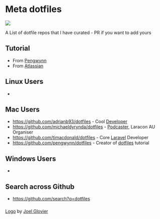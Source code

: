 # Meta dotfiles
![](https://github.com/jglovier/dotfiles-logo/blob/main/dotfiles-logo.png)

A List of dotfile repos that I have curated - PR if you want to add yours

## Tutorial 
+ From [Pengwynn](https://dotfiles.github.io/tutorials/)
+ From [Atlassian](https://www.atlassian.com/git/tutorials/dotfiles)

## Linux Users
+ 

## Mac Users
+ https://github.com/adrianb93/dotfiles - Cool [Developer](https://adrianbrown.co/)
+ https://github.com/michaeldyrynda/dotfiles - [Podcaster](https://dyrynda.com.au/), Laracon AU Organiser
+ https://github.com/timacdonald/dotfiles - Core [Laravel](https://laravel.com/) Developer
+ https://github.com/pengwynn/dotfiles - Creator of [dotfiles](https://dotfiles.github.io/tutorials/) tutorial



## Windows Users
+ 


## Search across Github
+ https://github.com/search?q=dotfiles


### 
[Logo](https://github.com/jglovier/dotfiles-logo) by [Joel Glovier](https://github.com/orderedlist)
